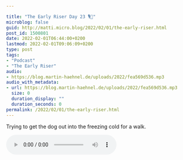 ```yaml
---

title: "The Early Riser Day 23 🎙🌅"
microblog: false
guid: http://matti.micro.blog/2022/02/01/the-early-riser.html
post_id: 1500801
date: 2022-02-01T06:44:00+0200
lastmod: 2022-02-01T09:06:09+0200
type: post
tags:
- "Podcast"
- "The Early Riser"
audio:
- https://blog.martin-haehnel.de/uploads/2022/fea569d536.mp3
audio_with_metadata:
- url: https://blog.martin-haehnel.de/uploads/2022/fea569d536.mp3
  size: 0
  duration_display: ""
  duration_seconds: 0
permalink: /2022/02/01/the-early-riser.html
---
```

Trying to get the dog out into the freezing cold for a walk.

<audio controls="controls" src="https://blog.martin-haehnel.de/uploads/2022/fea569d536.mp3" preload="metadata" />
